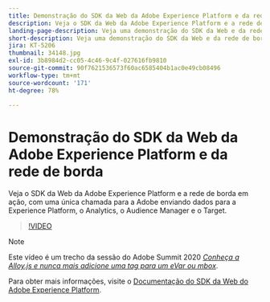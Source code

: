 ```yaml
---
title: Demonstração do SDK da Web da Adobe Experience Platform e da rede de borda
description: Veja o SDK da Web da Adobe Experience Platform e a rede de borda em ação, com uma única chamada para a Adobe enviando dados para a Experience Platform, o Analytics, o Audience Manager e o Target.
landing-page-description: Veja uma demonstração do SDK da Web e da rede de borda em ação, com uma única chamada para a Adobe enviando dados para a Experience Platform, o Analytics, o Audience Manager e o Target.
short-description: Veja uma demonstração do SDK da Web e da rede de borda em ação, com uma única chamada para a Adobe enviando dados para a Experience Platform, o Analytics, o Audience Manager e o Target.
jira: KT-5206
thumbnail: 34148.jpg
exl-id: 3b8984d2-cc05-4c46-9c4f-027616fb9810
source-git-commit: 90f7621536573f60ac6585404b1ac0e49cb08496
workflow-type: tm+mt
source-wordcount: '171'
ht-degree: 78%

---
```


# Demonstração do SDK da Web da Adobe Experience Platform e da rede de borda

Veja o SDK da Web da Adobe Experience Platform e a rede de borda em ação, com uma única chamada para a Adobe enviando dados para a Experience Platform, o Analytics, o Audience Manager e o Target.

>[!VIDEO](https://video.tv.adobe.com/v/34148?quality=12&learn=on)

>[!NOTE]
>
>Este vídeo é um trecho da sessão do Adobe Summit 2020 *[Conheça a Alloy.js e nunca mais adicione uma tag para um eVar ou mbox](https://business.adobe.com/summit/2020/with-alloy-js-never-tag-for-an-evar-or-mbox-again.html)*.

Para obter mais informações, visite o [Documentação do SDK da Web do Adobe Experience Platform](https://experienceleague.adobe.com/docs/experience-platform/edge/home.html?lang=pt-BR).